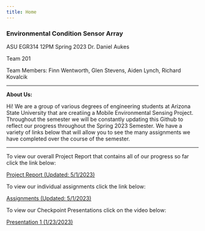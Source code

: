 ```yaml
---
title: Home
---
```


### Environmental Condition Sensor Array

ASU EGR314 12PM Spring 2023
Dr. Daniel Aukes

Team 201

Team Members: Finn Wentworth, Glen Stevens, Aiden Lynch, Richard Kovalcik

***

**About Us:**

Hi! We are a group of various degrees of engineering students at Arizona State University that are creatiing a Mobile Environmental Sensing Project. Throughout the semester we will be constantly updating this Github to reflect our progress throughout the Spring 2023 Semester. We have a variety of links below that will allow you to see the many assignments we have completed over the course of the semester.

***

To view our overall Project Report that contains all of our progress so far click the link below:

[Project Report (Updated: 5/1/2023)](https://egr314-team201.github.io/report/)

To view our individual assignments click the link below:

[Assignments (Updated: 5/1/2023)](https://egr314-team201.github.io/Assignments/)

To view our Checkpoint Presentations click on the video below:

[Presentation 1 (1/23/2023)](https://www.youtube.com/watch?v=C_jqC-kR5uQ)

<style>
  .footer {
    display: none;
  }
</style>
